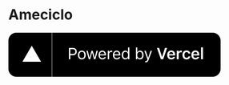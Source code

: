# Ameciclo

[![Vercel Logo](frontend/public/vercel-logo.svg)](https://vercel.com/?utm_source=ameciclo&utm_campaign=oss)
